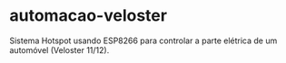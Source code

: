 # automacao-veloster
Sistema Hotspot usando ESP8266 para controlar a parte elétrica de um automóvel (Veloster 11/12).
